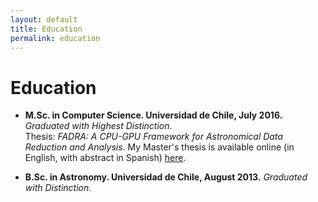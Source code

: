 ```yaml
---
layout: default
title: Education
permalink: education
---
```


# Education

- **M.Sc. in Computer Science. Universidad de Chile, July 2016.** *Graduated with Highest Distinction*.  
Thesis: *FADRA: A CPU-GPU Framework for Astronomical Data Reduction and Analysis*. My Master's thesis is available online (in English, with abstract in Spanish) [here](http://repositorio.uchile.cl/handle/2250/140769).

- **B.Sc. in Astronomy. Universidad de Chile, August 2013.** *Graduated with Distinction*.
